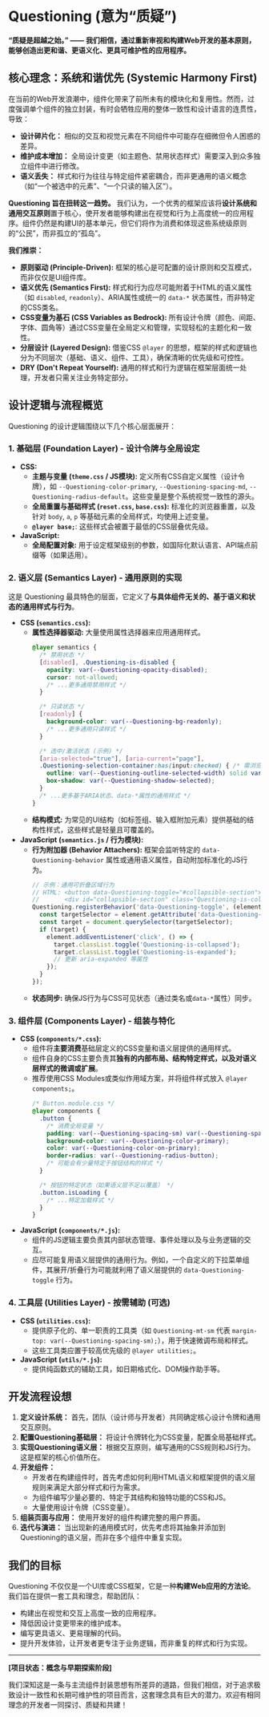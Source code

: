 # Questioning (意为“质疑”)

**“质疑是超越之始。” —— 我们相信，通过重新审视和构建Web开发的基本原则，能够创造出更和谐、更语义化、更具可维护性的应用程序。**

## 核心理念：系统和谐优先 (Systemic Harmony First)

在当前的Web开发浪潮中，组件化带来了前所未有的模块化和复用性。然而，过度强调单个组件的独立封装，有时会牺牲应用的整体一致性和设计语言的连贯性，导致：

*   **设计碎片化：** 相似的交互和视觉元素在不同组件中可能存在细微但令人困惑的差异。
*   **维护成本增加：** 全局设计变更（如主题色、禁用状态样式）需要深入到众多独立组件中进行修改。
*   **语义丢失：** 样式和行为往往与特定组件紧密耦合，而非更通用的语义概念（如“一个被选中的元素”、“一个只读的输入区”）。

**Questioning 旨在扭转这一趋势。** 我们认为，一个优秀的框架应该将**设计系统和通用交互原则**置于核心，使开发者能够构建出在视觉和行为上高度统一的应用程序。组件仍然是构建UI的基本单元，但它们将作为消费和体现这些系统级原则的“公民”，而非孤立的“孤岛”。

**我们推崇：**

*   **原则驱动 (Principle-Driven):** 框架的核心是可配置的设计原则和交互模式，而非仅仅是UI组件库。
*   **语义优先 (Semantics First):** 样式和行为应尽可能附着于HTML的语义属性（如 `disabled`, `readonly`）、ARIA属性或统一的 `data-*` 状态属性，而非特定的CSS类名。
*   **CSS变量为基石 (CSS Variables as Bedrock):** 所有设计令牌（颜色、间距、字体、圆角等）通过CSS变量在全局定义和管理，实现轻松的主题化和一致性。
*   **分层设计 (Layered Design):** 借鉴CSS `@layer` 的思想，框架的样式和逻辑也分为不同层次（基础、语义、组件、工具），确保清晰的优先级和可控性。
*   **DRY (Don't Repeat Yourself):** 通用的样式和行为逻辑在框架层面统一处理，开发者只需关注业务特定部分。

## 设计逻辑与流程概览

Questioning 的设计逻辑围绕以下几个核心层面展开：

### 1. 基础层 (Foundation Layer) - 设计令牌与全局设定

*   **CSS:**
    *   **主题与变量 (`theme.css` / JS模块):** 定义所有CSS自定义属性（设计令牌），如 `--Questioning-color-primary`, `--Questioning-spacing-md`, `--Questioning-radius-default`。这些变量是整个系统视觉一致性的源头。
    *   **全局重置与基础样式 (`reset.css`, `base.css`):** 标准化的浏览器重置，以及针对 `body`, `a`, `p` 等基础元素的全局样式，均使用上述变量。
    *   **`@layer base;`**: 这些样式会被置于最低的CSS层叠优先级。
*   **JavaScript:**
    *   **全局配置对象:** 用于设定框架级别的参数，如国际化默认语言、API端点前缀等（如果适用）。

### 2. 语义层 (Semantics Layer) - 通用原则的实现

这是 Questioning 最具特色的层面，它定义了**与具体组件无关的、基于语义和状态的通用样式与行为**。

*   **CSS (`semantics.css`):**
    *   **属性选择器驱动:** 大量使用属性选择器来应用通用样式。
        ```css
        @layer semantics {
          /* 禁用状态 */
          [disabled], .Questioning-is-disabled {
            opacity: var(--Questioning-opacity-disabled);
            cursor: not-allowed;
            /* ...更多通用禁用样式 */
          }

          /* 只读状态 */
          [readonly] {
            background-color: var(--Questioning-bg-readonly);
            /* ...更多通用只读样式 */
          }

          /* 选中/激活状态 (示例) */
          [aria-selected="true"], [aria-current="page"],
          .Questioning-selection-container:has(input:checked) { /* 需浏览器支持 :has() 或JS辅助 */
            outline: var(--Questioning-outline-selected-width) solid var(--Questioning-color-selected-ring);
            box-shadow: var(--Questioning-shadow-selected);
          }
          /* ...更多基于ARIA状态、data-*属性的通用样式 */
        }
        ```
    *   **结构模式:** 为常见的UI结构（如标签组、输入框附加元素）提供基础的结构性样式，这些样式是轻量且可覆盖的。
*   **JavaScript (`semantics.js` / 行为模块):**
    *   **行为附加器 (Behavior Attachers):** 框架会监听特定的 `data-Questioning-behavior` 属性或通用语义属性，自动附加标准化的JS行为。
        ```javascript
        // 示例：通用可折叠区域行为
        // HTML: <button data-Questioning-toggle="#collapsible-section">Toggle</button>
        //       <div id="collapsible-section" class="Questioning-is-collapsed">...</div>
        Questioning.registerBehavior('data-Questioning-toggle', (element) => {
          const targetSelector = element.getAttribute('data-Questioning-toggle');
          const target = document.querySelector(targetSelector);
          if (target) {
            element.addEventListener('click', () => {
              target.classList.toggle('Questioning-is-collapsed');
              target.classList.toggle('Questioning-is-expanded');
              // 更新 aria-expanded 等属性
            });
          }
        });
        ```
    *   **状态同步:** 确保JS行为与CSS可见状态（通过类名或`data-*`属性）同步。

### 3. 组件层 (Components Layer) - 组装与特化

*   **CSS (`components/*.css`):**
    *   组件将**主要消费**基础层定义的CSS变量和语义层提供的通用样式。
    *   组件自身的CSS主要负责其**独有的内部布局、结构特定样式，以及对语义层样式的微调或扩展**。
    *   推荐使用CSS Modules或类似作用域方案，并将组件样式放入 `@layer components;`。
        ```css
        /* Button.module.css */
        @layer components {
          .button {
            /* 消费全局变量 */
            padding: var(--Questioning-spacing-sm) var(--Questioning-spacing-md);
            background-color: var(--Questioning-color-primary);
            color: var(--Questioning-color-on-primary);
            border-radius: var(--Questioning-radius-button);
            /* 可能会有少量特定于按钮结构的样式 */
          }

          /* 按钮的特定状态（如果语义层不足以覆盖） */
          .button.isLoading {
            /* ...特定加载样式 */
          }
        }
        ```
*   **JavaScript (`components/*.js`):**
    *   组件的JS逻辑主要负责其内部状态管理、事件处理以及与业务逻辑的交互。
    *   应尽可能复用语义层提供的通用行为。例如，一个自定义的下拉菜单组件，其展开/折叠行为可能就利用了语义层提供的 `data-Questioning-toggle` 行为。

### 4. 工具层 (Utilities Layer) - 按需辅助 (可选)

*   **CSS (`utilities.css`):**
    *   提供原子化的、单一职责的工具类（如 `Questioning-mt-sm` 代表 `margin-top: var(--Questioning-spacing-sm);`），用于快速微调布局和样式。
    *   这些工具类应置于较高优先级的 `@layer utilities;`。
*   **JavaScript (`utils/*.js`):**
    *   提供纯函数式的辅助工具，如日期格式化、DOM操作助手等。

## 开发流程设想

1.  **定义设计系统：** 首先，团队（设计师与开发者）共同确定核心设计令牌和通用交互原则。
2.  **配置Questioning基础层：** 将设计令牌转化为CSS变量，配置全局基础样式。
3.  **实现Questioning语义层：** 根据交互原则，编写通用的CSS规则和JS行为。这是框架的核心价值所在。
4.  **开发组件：**
    *   开发者在构建组件时，首先考虑如何利用HTML语义和框架提供的语义层规则来满足大部分样式和行为需求。
    *   为组件编写少量必要的、特定于其结构和独特功能的CSS和JS。
    *   大量使用设计令牌（CSS变量）。
5.  **组装页面与应用：** 使用开发好的组件构建完整的用户界面。
6.  **迭代与演进：** 当出现新的通用模式时，优先考虑将其抽象并添加到Questioning的语义层，而非在多个组件中重复实现。

## 我们的目标

Questioning 不仅仅是一个UI库或CSS框架，它是一种**构建Web应用的方法论**。我们旨在提供一套工具和理念，帮助团队：

*   构建出在视觉和交互上高度一致的应用程序。
*   降低因设计变更带来的维护成本。
*   编写更具语义、更易理解的代码。
*   提升开发体验，让开发者更专注于业务逻辑，而非重复的样式和行为实现。

---

**[项目状态：概念与早期探索阶段]**

我们深知这是一条与主流组件封装思想有所差异的道路，但我们相信，对于追求极致设计一致性和长期可维护性的项目而言，这套理念具有巨大的潜力。欢迎有相同理念的开发者一同探讨、质疑和共建！